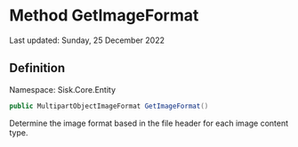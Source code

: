 # Method GetImageFormat
Last updated: Sunday, 25 December 2022

## Definition
Namespace: Sisk.Core.Entity

```csharp
public MultipartObjectImageFormat GetImageFormat()
```

Determine the image format based in the file header for each image content type.

